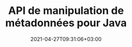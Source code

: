 ---
############################# Static ############################
layout: "product"
date: 2021-04-27T09:31:06+03:00
draft: false

product: "Metadata"
product_tag: "metadata"
platform: "Java"
platform_tag: "java"

############################# Head ############################
head_title: "API de métadonnées Java - Afficher, lire, exporter, modifier, supprimer les métadonnées de document"
head_description: "API de métadonnées Java pour afficher, lire, modifier, analyser, rechercher, supprimer, comparer et exporter les métadonnées des documents PDF Word Excel PPTX Outlook Visio Audio Vidéo & Image."

############################# Header ############################
title: "API de manipulation de métadonnées pour Java"
description: "Développer des applications Java pour créer, afficher, accéder, mettre à jour, supprimer, rechercher, comparer, remplacer et exporter des métadonnées de documents et de formats d'image populaires."
button:
    enable: true

############################# SubMenu ############################
submenu:
    enable: true
    
    left:
        img_alt: "GroupDocs.Metadata for Java"
        image: "/border/groupdocs-metadata-java.svg"
        product: "GroupDocs.Metadata"
        platform: "Java"

    middle:
        button:
            # button loop
            - link: "#overview"
              text: "Aperçu"

            # button loop
            - link: "#features"
              text: "Caractéristiques"

            # button loop
            - link: "#support"
              text: "Support"

            # button loop
            - link: "https://products.groupdocs.app/metadata"
              text: "Live Demo"

            # button loop
            - link: "https://purchase.groupdocs.com/pricing/metadata/java"
              text: "Pricing"

    right:
        link_download: "https://downloads.groupdocs.com/metadata"
        link_learn: "https://docs.groupdocs.com/metadata/java/"
        link_buy: "https://purchase.groupdocs.com"

############################# Aperçu ############################
overview:
    enable: true
    content: |
      GroupDocs.Metadata for Java est une API de gestion des métadonnées avancée pour manipuler les informations de métadonnées des documents, images, archives, torrents et divers autres formats de fichiers. Les développeurs peuvent désormais améliorer les fonctionnalités de leurs applications Java en intégrant facilement l'affichage, la modification, la suppression, l'extraction, la recherche, la comparaison, le remplacement et l'exportation de métadonnées dans tous les formats de documents commerciaux courants tels que PDF, Microsoft Office Word, les feuilles de calcul Excel, les présentations PowerPoint et diapositives, e-mails Outlook, Project, diagrammes Visio, OneNote, images, AutoCAD, Photoshop, audio, vidéo, polices OpenType et métafichiers.

      La bibliothèque de métadonnées Java vous offre des fonctionnalités telles que la recherche de métadonnées, le remplacement des propriétés des métadonnées, la comparaison des métadonnées des formats de fichiers pris en charge pour identifier les similitudes ainsi que les différences. Vous pouvez également éditer ou modifier les métadonnées pour une meilleure gestion des informations et exporter les informations de métadonnées récupérées vers un fichier Excel, un fichier CSV et un DataSet. L'API offre une prise en charge complète pour travailler avec toutes les normes de métadonnées couramment utilisées telles que les propriétés de métadonnées intégrées, XMP, EXIF ​​et personnalisées dans les formats de document pris en charge.

      GroupDocs.Metadata for Java est compatible avec toutes les versions de Java et prend en charge les systèmes d'exploitation courants (Windows, Linux, Mac OS) capables d'exécuter Java Runtime.
    tabs:
      enable: true     
      
      ## TAB ONE ##
      tab_one:
        description: |
          Voici un aperçu de GroupDocs.Metadata pour Java :

        left:
          enable: true
          icon: "fas fa-file-image"
          title: "Travailler avec des images"
          content: |
            * Métadonnées XMP
            * Métadonnées EXIF
            * Métadonnées IPTC-IIM
            * Métadonnées PSD
            * Métadonnées CAO
            * Analyser des balises IFD supplémentaires
            * Lire la balise TIFF SRational
      
        right:
          enable: true
          icon: "fab fa-html5"
          title: "Travailler avec l'audio et la vidéo"
          content: |
            * Détection du format MP3 d'exécution
            * Lire les paroles3 Tag
            * Lire les informations audio MPEG
            * Lire les informations d'en-tête AVI
            * Lire les sous-titres de Matroska
            * Exporter des données vers Excel ou CSV
      
      ## TAB TWO ##
      tab_two:
        description: |
          GroupDocs.Metadata pour Java prend en charge les [formats de fichier de document] suivants (https://docs.groupdocs.com/metadata/java/supported-document-formats/) :

        left:
          enable: true
          table:
            # table loop
            - title: "Microsoft Office"
              content: |
                * **Word:** DOC, DOCX, DOCM, DOT, DOTX, DOTM, RTF, TXT
                * **Excel:** XLS, XLSX, XLSM, XLSB, XLTM, XLT, XLTM, XLTX, XLAM, SXC, SpreadsheetML
                * **PowerPoint:** PPT, PPTX, PPS, PPSX, PPSM, POT, POTM, POTX, PPTM
                * **Visio:** VSD, VDX, VSS, VSSX, VSX, VST, VSTX, VTX, VSDX, VDW, VSTM, VSSM, VSDM
                * **Project:** MPP
                * **Outlook:** MSG, EML, EMLX, PST, OST
                * **OneNote:** ONE

        right:
          enable: true
          table:
            # table loop
            - title: "Autres formats"
              content: |
                * **Document ouvert** : ODT, ODS
                * **Portable** : PDF
                * **Photoshop** : PSD
                * **AutoCAD** : DWG, DXF
                * **Audio** : MP3, WAV
                * **Vidéo** : AVI, MOV, QT, FLV
                * **Métafichiers** : EMF, WMF
                * **vCard** : VCF, magnétoscope
                * **Image** : JPG, JPEG, JPE, JP2, PNG, GIF, TIFF, WebP, BMP, DJVU, DJV, DICOM
                * ** Conteneur multimédia Matroska ** : MKV, MKA, MK3D, WEBM
                * **Polices OpenType** : OTF, OTC, TTF, TTC
                * **Autres** : EPUB, ZIP, TORRENT, ASF

      ## TAB THREE ##
      tab_three:
        description: |
          GroupDocs.Metadata for Java prend en charge la suite Systèmes d'exploitation, Frameworks & Directeur chargé d'emballages:
        
        left:
          enable: true
          table:
            # table loop
            - icon: "fab fa-windows"
              title: "Systèmes d'exploitation"
              content: |
                * Bureau Microsoft Windows
                * Serveur Microsoft Windows
                * Linux
                * Mac OS

            # table loop
            - icon: "fas fa-code"
              title: "Cadres pris en charge"
              content: |
                * Java 7 (1.7) et supérieur

        right:
          enable: true
          table:
            # table loop
            - icon: "fas fa-cogs"
              title: "Environnements de développement"
              content: |
                * NetBeans
                * IDÉE IntelliJ
                * Éclipse
            # table loop
            - icon: "fas fa-tools"
              title: "Outil d'automatisation de construction"
              content: |
                * Maven

############################# Caractéristiques ############################
features:
    enable: true
    title: "GroupDocs.Metadata pour les fonctionnalités Java"

    feature:
      # feature loop
      - icon: "fas fa-copy"
        content: "Manipuler les métadonnées intégrées et personnalisées et récupérer les métadonnées des formats de torrents et d'archives"

      # feature loop
      - icon: "fas fa-eye"
        content: "Accéder et supprimer des données cachées dans Microsoft Word, Excel, PowerPoint et PDF"

      # feature loop
      - icon: "fas fa-bolt"
        content: "Détecter le type de fichier de document au moment de l'exécution"
      
      # feature loop
      - icon: "fas fa-file-powerpoint"
        content: "Identifier/supprimer les signatures numériques dans Word, Excel, PDF"

      # feature loop
      - icon: "fas fa-code"
        content: "Détecter la protection par mot de passe des documents dans Word, Excel, PowerPoint et PDF"

      # feature loop
      - icon: "fas fa-cloud"
        content: "Récupérer des vignettes et des aperçus d'images des formats pris en charge et de la prise en charge du conteneur multimédia Matroska"

      # feature loop
      - icon: "fas fa-remove-format"
        content: "Extraire des métadonnées de texte à partir de fichiers image PNG"

      # feature loop
      - icon: "fas fa-comment-slash"
        content: "Prend en charge l'énumération de tout type de métadonnées et la lecture des métadonnées des fichiers de polices OpenType"

      # feature loop
      - icon: "fas fa-location-arrow"
        content: "Lire la propriété de métadonnées à l'aide de la clé définie pour tout format pris en charge"

      # feature loop
      - icon: "fas fa-border-all"
        content: "Obtenir/Supprimer les métadonnées des e-mails et supprimer les pièces jointes"

      # feature loop
      - icon: "fas fa-wrench"
        content: "Lire les sous-titres Matroska et récupérer les métadonnées des fichiers audio et vidéo"

      # feature loop
      - icon: "fas fa-columns"
        content: "Générer des aperçus d'image pour les fichiers EPUB, CAD, EML et MSG"

      # feature loop
      - icon: "fas fa-file-word"
        content: "Identifier les différences ou les similitudes dans les métadonnées des formats pris en charge par comparaison"

      # feature loop
      - icon: "fas fa-envelope"
        content: "Propriétés de recherche des métadonnées de document, EXIF et XMP"

      # feature loop
      - icon: "fas fa-print"
        content: "Remplacer les propriétés des métadonnées de Word, Excel, PowerPoint et PDF"

      # feature loop
      - icon: "fas fa-file-archive"
        content: "Exporter les métadonnées des formats de fichiers pris en charge vers Excel, CSV ou DataSet"

      # feature loop
      - icon: "fas fa-lock"
        content: "Ajouter ou mettre à jour les propriétés de métadonnées XMP et EXIF de types arbitraires à l'aide de l'API de recherche"

      # feature loop
      - icon: "fas fa-file-code"
        content: "Manipuler les propriétés des métadonnées d'image et supprimer les informations de localisation des photos"
      
      # feature loop
      - icon: "fas fa-fill-drip"
        content: "Supprimer les métadonnées et les commentaires des rapports et des documents"

      # feature loop
      - icon: "fas fa-file-excel"
        content: "Extraction de métadonnées à partir de fichiers Microsoft Excel à partir d'Excel 95"

      # feature loop
      - icon: "fas fa-heading"
        content: "Réduction de la consommation de mémoire des formats PDF, Excel et Image"

      # feature loop
      - icon: "fas fa-project-diagram"
        content: "Mettre à jour les propriétés des métadonnées EXIF dans les fichiers WEBP, PNG et PSD"

      # feature loop
      - icon: "fas fa-cube"
        content: "Extraire les propriétés des métadonnées XMP dans les fichiers MOV, MP3 et WEBP"

      # feature loop
      - icon: "fab fa-uncharted"
        content: "Ajouter, mettre à jour et supprimer des packages de métadonnées IPTC dans les images TIFF"
      
      # feature loop
      - icon: "fab fa-uncharted"
        content: "Ajouter, mettre à jour et supprimer des packages de métadonnées EXIF dans les images JPEG2000"

      # feature loop
      - icon: "fab fa-uncharted"
        content: "Lire les balises EXIF et les propriétés de métadonnées XMP à partir des formats d'image HEIC/HEIF"

      # feature loop
      - icon: "fab fa-uncharted"
        content: "Lire les métadonnées à partir de fichiers Microsoft Project cryptés"

    more_feature :
      # more_feature_loop
      - title: "Récupérer efficacement les propriétés des métadonnées"
        content: |
          Avec GroupDocs.Metadata pour l'API Java, les propriétés de métadonnées des formats de fichiers pris en charge peuvent être récupérées assez efficacement. Le code pour le faire est assez simple et direct. Voici un exemple qui montre à quel point il est facile de récupérer les propriétés des métadonnées d'un fichier MP3 à l'aide de Java :
          
          ```java
          try (Mp3Format mp3Format = new Mp3Format("D:\\sample.mp3")) 
          {
            // lire l'album dans ID3 v1
            System.out.printf("Album: %", mp3Format.getId3v1Properties().getAlbum());

            // lire le titre dans ID3 v2
            System.out.printf("Title: %", mp3Format.getId3v2Properties().getTitle());
          }
          ```
      # more_feature_loop
      - title: "Récupérer des données cachées pour les manipuler"
        content: |
          GroupDocs.Metadata pour Java vous offre un moyen complet d'obtenir et de supprimer des données masquées à partir de fichiers Microsoft Word, Excel et PowerPoint. Vous pouvez également faire de même pour les documents PDF. La liste suivante détaille le type de métadonnées auxquelles vous pouvez accéder et manipuler via GroupDocs.Metadata pour Java :

          * Microsoft Word (Commentaires, Texte masqué, Champs de fusion)
          * Microsoft Excel (Commentaires, Feuilles masquées)
          * Microsoft PowerPoint (Commentaires, Diapositives masquées)
          * Documents PDF (pièces jointes, annotations, signets, champs de formulaire)

############################# Support ############################
support:
    enable: true

############################# Solutions ############################
solutions:
    enable: true
    title: "GroupDocs.Metadata propose des API de visualisation de documents pour d'autres environnements de développement populaires"

    solution:
        # solution loop
        - img_alt: "GroupDocs.Metadata for .NET"
          image: "/border/groupdocs-metadata-net.svg"
          product: "GroupDocs.Metadata"
          platform: ".NET"
          link: "/metadata/net/"

############################# Back to top ###############################
back_to_top:
  enable: true
---